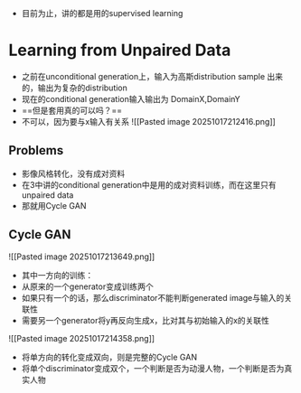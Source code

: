 
- 目前为止，讲的都是用的supervised learning

# Learning from Unpaired Data
- 之前在unconditional generation上，输入为高斯distribution sample 出来的，输出为复杂的distribution
- 现在的conditional generation输入输出为 DomainX,DomainY
- ==但是套用真的可以吗？==
- 不可以，因为要与x输入有关系
![[Pasted image 20251017212416.png]]
## Problems

- 影像风格转化，没有成对资料
- 在3中讲的conditional generation中是用的成对资料训练，而在这里只有unpaired data
- 那就用Cycle GAN

## Cycle GAN

![[Pasted image 20251017213649.png]]
- 其中一方向的训练：
- 从原来的一个generator变成训练两个
- 如果只有一个的话，那么discriminator不能判断generated image与输入的关联性
- 需要另一个generator将y再反向生成x，比对其与初始输入的x的关联性

![[Pasted image 20251017214358.png]]

- 将单方向的转化变成双向，则是完整的Cycle GAN
- 将单个discriminator变成双个，一个判断是否为动漫人物，一个判断是否为真实人物
